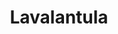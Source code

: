 ---
layout: project
title: Lavalantula
credit: Production Designer
portfolio: Theatre
img_src: /assets/images/Lava8A.jpg
---